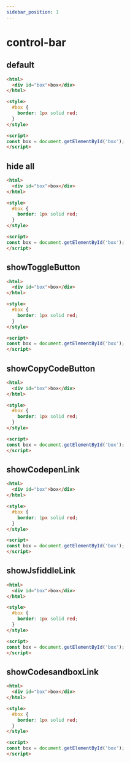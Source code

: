 ```yaml
---
sidebar_position: 1
---
```


# control-bar

## default

```html vanilla
<html>
  <div id="box">box</div>
</html>

<style>
  #box {
    border: 1px solid red;
  }
</style>

<script>
const box = document.getElementById('box');
</script>
```

## hide all

```html vanilla showToggleButton=false&showCopyCodeButton=false&showCodepenLink=false&showJsfiddleLink=false&showCodesandboxLink=false
<html>
  <div id="box">box</div>
</html>

<style>
  #box {
    border: 1px solid red;
  }
</style>

<script>
const box = document.getElementById('box');
</script>
```

## showToggleButton 

```html vanilla showToggleButton=true&showCopyCodeButton=false&showCodepenLink=false&showJsfiddleLink=false&showCodesandboxLink=false
<html>
  <div id="box">box</div>
</html>

<style>
  #box {
    border: 1px solid red;
  }
</style>

<script>
const box = document.getElementById('box');
</script>
```

## showCopyCodeButton 

```html vanilla showToggleButton=false&showCopyCodeButton=true&showCodepenLink=false&showJsfiddleLink=false&showCodesandboxLink=false
<html>
  <div id="box">box</div>
</html>

<style>
  #box {
    border: 1px solid red;
  }
</style>

<script>
const box = document.getElementById('box');
</script>
```

## showCodepenLink 

```html vanilla showToggleButton=false&showCopyCodeButton=false&showCodepenLink=true&showJsfiddleLink=false&showCodesandboxLink=false
<html>
  <div id="box">box</div>
</html>

<style>
  #box {
    border: 1px solid red;
  }
</style>

<script>
const box = document.getElementById('box');
</script>
```

## showJsfiddleLink 

```html vanilla showToggleButton=false&showCopyCodeButton=false&showCodepenLink=false&showJsfiddleLink=true&showCodesandboxLink=false
<html>
  <div id="box">box</div>
</html>

<style>
  #box {
    border: 1px solid red;
  }
</style>

<script>
const box = document.getElementById('box');
</script>
```

## showCodesandboxLink 

```html vanilla showToggleButton=false&showCopyCodeButton=false&showCodepenLink=false&showJsfiddleLink=false&showCodesandboxLink=true
<html>
  <div id="box">box</div>
</html>

<style>
  #box {
    border: 1px solid red;
  }
</style>

<script>
const box = document.getElementById('box');
</script>
```

